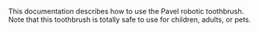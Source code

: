 This documentation describes how to use the Pavel robotic toothbrush. 
Note that this toothbrush is totally safe to use for children, adults, or pets.